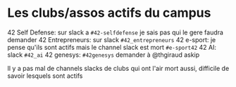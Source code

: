 <!-- TITLE: Clubs -->
<!-- SUBTITLE: A quick summary of Clubs -->

# Les clubs/assos actifs du campus

42 Self Defense: sur slack a `#42-selfdefense` je sais pas qui le gere faudra demander
42 Entrepreneurs: sur slack `#42_entrepreneurs`
42 e-sport: je pense qu'ils sont actifs mais le channel slack est mort `#e-sport42`
42 AI: slack `#42_ai`
42 genesys: `#42genesys` demander à @thgiraud askip


Il y a pas mal de channels slacks de clubs qui ont l'air mort aussi, difficile de savoir lesquels sont actifs